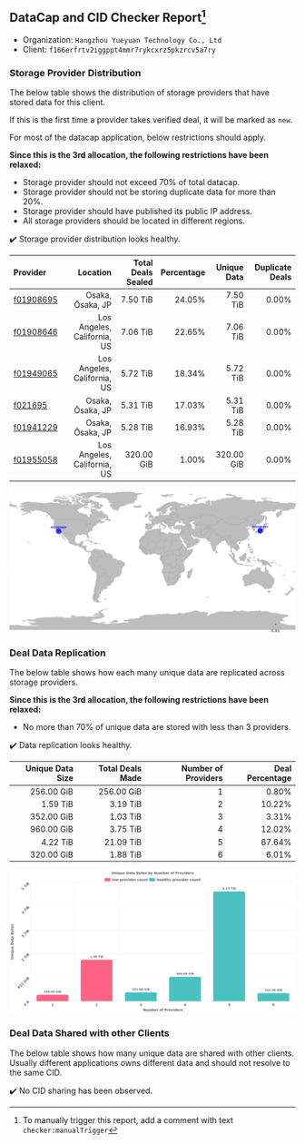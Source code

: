 ## DataCap and CID Checker Report[^1]
 - Organization: `Hangzhou Yueyuan Technology Co., Ltd`
 - Client: `f166erfrtv2iggppt4mmr7rykcxrz5pkzrcv5a7ry`
### Storage Provider Distribution
The below table shows the distribution of storage providers that have stored data for this client.

If this is the first time a provider takes verified deal, it will be marked as `new`.

For most of the datacap application, below restrictions should apply.

**Since this is the 3rd allocation, the following restrictions have been relaxed:**
 - Storage provider should not exceed 70% of total datacap.
 - Storage provider should not be storing duplicate data for more than 20%.
 - Storage provider should have published its public IP address.
 - All storage providers should be located in different regions.

✔️ Storage provider distribution looks healthy.

| Provider                                              |                    Location | Total Deals Sealed | Percentage | Unique Data | Duplicate Deals |
| :---------------------------------------------------- | --------------------------: | -----------------: | ---------: | ----------: | --------------: |
| [f01908695](https://filfox.info/en/address/f01908695) |            Osaka, Ōsaka, JP |           7.50 TiB |     24.05% |    7.50 TiB |           0.00% |
| [f01908646](https://filfox.info/en/address/f01908646) | Los Angeles, California, US |           7.06 TiB |     22.65% |    7.06 TiB |           0.00% |
| [f01949065](https://filfox.info/en/address/f01949065) | Los Angeles, California, US |           5.72 TiB |     18.34% |    5.72 TiB |           0.00% |
| [f021695](https://filfox.info/en/address/f021695)     |            Osaka, Ōsaka, JP |           5.31 TiB |     17.03% |    5.31 TiB |           0.00% |
| [f01941229](https://filfox.info/en/address/f01941229) |            Osaka, Ōsaka, JP |           5.28 TiB |     16.93% |    5.28 TiB |           0.00% |
| [f01955058](https://filfox.info/en/address/f01955058) | Los Angeles, California, US |         320.00 GiB |      1.00% |  320.00 GiB |           0.00% |

![Provider Distribution](https://raw.githubusercontent.com/data-preservation-programs/filplus-checker-assets/main/filecoin-project/filecoin-plus-large-datasets/issues/1349/1671487531857.png)
### Deal Data Replication
The below table shows how each many unique data are replicated across storage providers.

**Since this is the 3rd allocation, the following restrictions have been relaxed:**
- No more than 70% of unique data are stored with less than 3 providers.

✔️ Data replication looks healthy.

| Unique Data Size | Total Deals Made | Number of Providers | Deal Percentage |
| ---------------: | ---------------: | ------------------: | --------------: |
|       256.00 GiB |       256.00 GiB |                   1 |           0.80% |
|         1.59 TiB |         3.19 TiB |                   2 |          10.22% |
|       352.00 GiB |         1.03 TiB |                   3 |           3.31% |
|       960.00 GiB |         3.75 TiB |                   4 |          12.02% |
|         4.22 TiB |        21.09 TiB |                   5 |          67.64% |
|       320.00 GiB |         1.88 TiB |                   6 |           6.01% |

![Replication Distribution](https://raw.githubusercontent.com/data-preservation-programs/filplus-checker-assets/main/filecoin-project/filecoin-plus-large-datasets/issues/1349/1671487532483.png)
### Deal Data Shared with other Clients
The below table shows how many unique data are shared with other clients.
Usually different applications owns different data and should not resolve to the same CID.

✔️ No CID sharing has been observed.

[^1]: To manually trigger this report, add a comment with text `checker:manualTrigger`
